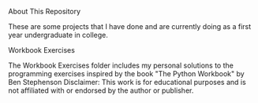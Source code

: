 About This Repository

These are some projects that I have done and are currently doing as a first year undergraduate in college.

Workbook Exercises

The Workbook Exercises folder includes my personal solutions to the programming exercises inspired by the book "The Python Workbook" by Ben Stephenson
  Disclaimer: This work is for educational purposes and is not affiliated with or endorsed by the author or publisher.


